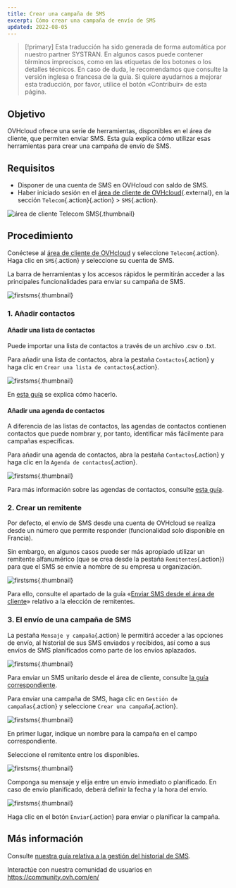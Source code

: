 ```yaml
---
title: Crear una campaña de SMS
excerpt: Cómo crear una campaña de envío de SMS
updated: 2022-08-05
---
```


> [!primary]
> Esta traducción ha sido generada de forma automática por nuestro partner SYSTRAN. En algunos casos puede contener términos imprecisos, como en las etiquetas de los botones o los detalles técnicos. En caso de duda, le recomendamos que consulte la versión inglesa o francesa de la guía. Si quiere ayudarnos a mejorar esta traducción, por favor, utilice el botón «Contribuir» de esta página.
> 

## Objetivo

OVHcloud ofrece una serie de herramientas, disponibles en el área de cliente, que permiten enviar SMS. Esta guía explica cómo utilizar esas herramientas para crear una campaña de envío de SMS.

## Requisitos

- Disponer de una cuenta de SMS en OVHcloud con saldo de SMS.
- Haber iniciado sesión en el [área de cliente de OVHcloud](https://www.ovh.com/auth/?action=gotomanager&from=https://www.ovh.es/&ovhSubsidiary=es){.external}, en la sección `Telecom`{.action}{.action} > `SMS`{.action}.

![área de cliente Telecom SMS](https://raw.githubusercontent.com/ovh/docs/master/templates/control-panel/product-selection/telecom/tpl-telecom-03-en-sms.png){.thumbnail}

## Procedimiento

Conéctese al [área de cliente de OVHcloud](https://www.ovh.com/auth/?action=gotomanager&from=https://www.ovh.es/&ovhSubsidiary=es) y seleccione `Telecom`{.action}. Haga clic en `SMS`{.action} y seleccione su cuenta de SMS.

La barra de herramientas y los accesos rápidos le permitirán acceder a las principales funcionalidades para enviar su campaña de SMS.

![firstsms](firstsms01.png){.thumbnail}

### 1. Añadir contactos

#### Añadir una lista de contactos

Puede importar una lista de contactos a través de un archivo .csv o .txt.

Para añadir una lista de contactos, abra la pestaña `Contactos`{.action} y haga clic en `Crear una lista de contactos`{.action}. 

![firstsms](firstsms03.png){.thumbnail}

En [esta guía](liste_de_destinataire_sms1.) se explica cómo hacerlo.

#### Añadir una agenda de contactos

A diferencia de las listas de contactos, las agendas de contactos contienen contactos que puede nombrar y, por tanto, identificar más fácilmente para campañas específicas.

Para añadir una agenda de contactos, abra la pestaña `Contactos`{.action} y haga clic en la `Agenda de contactos`{.action}.

![firstsms](firstsms04.png){.thumbnail}

Para más información sobre las agendas de contactos, consulte [esta guía](gerer_mes_carnets_dadresses_sms1.).

### 2. Crear un remitente

Por defecto, el envío de SMS desde una cuenta de OVHcloud se realiza desde un número que permite responder (funcionalidad solo disponible en Francia). 

Sin embargo, en algunos casos puede ser más apropiado utilizar un remitente alfanumérico (que se crea desde la pestaña `Remitentes`{.action}) para que el SMS se envíe a nombre de su empresa u organización.

![firstsms](firstsms05.png){.thumbnail}

Para ello, consulte el apartado de la guía «[Enviar SMS desde el área de cliente](envoyer_des_sms_depuis_mon_espace_client#3-elegir-el-remitente-del-sms.)» relativo a la elección de remitentes.

### 3. El envío de una campaña de SMS

La pestaña `Mensaje y campaña`{.action} le permitirá acceder a las opciones de envío, al historial de sus SMS enviados y recibidos, así como a sus envíos de SMS planificados como parte de los envíos aplazados.

![firstsms](firstsms02.png){.thumbnail}

Para enviar un SMS unitario desde el área de cliente, consulte [la guía correspondiente](envoyer_des_sms_depuis_mon_espace_client1.).

Para enviar una campaña de SMS, haga clic en `Gestión de campañas`{.action} y seleccione `Crear una campaña`{.action}.

![firstsms](firstsms06.png){.thumbnail}

En primer lugar, indique un nombre para la campaña en el campo correspondiente.

Seleccione el remitente entre los disponibles.

![firstsms](firstsms07.png){.thumbnail}

Componga su mensaje y elija entre un envío inmediato o planificado. En caso de envío planificado, deberá definir la fecha y la hora del envío.

![firstsms](firstsms08.png){.thumbnail}

Haga clic en el botón `Enviar`{.action} para enviar o planificar la campaña.

## Más información

Consulte [nuestra guía relativa a la gestión del historial de SMS](gerer_l_historique_des_sms1.).

Interactúe con nuestra comunidad de usuarios en <https://community.ovh.com/en/>
